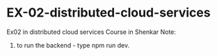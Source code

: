 # EX-02-distributed-cloud-services

Ex02 in distributed cloud services Course in Shenkar
Note:

1. to run the backend - type npm run dev.
